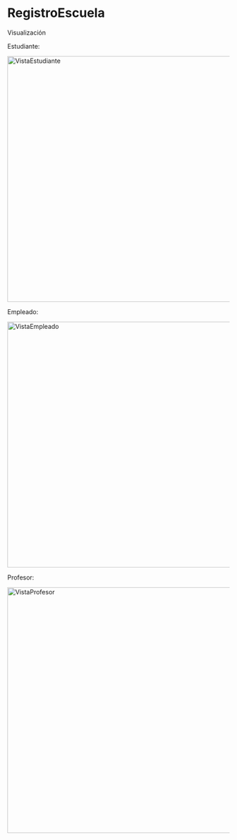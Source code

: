 # RegistroEscuela

Visualización

Estudiante:

<img width="557" alt="VistaEstudiante" src="https://user-images.githubusercontent.com/81385175/152225731-340adabf-ee59-4fc3-ae4a-49247a7ea758.png">

Empleado:

<img width="557" alt="VistaEmpleado" src="https://user-images.githubusercontent.com/81385175/152225835-b7357088-c0ab-4164-a396-f54b9c2d662c.png">

Profesor:

<img width="557" alt="VistaProfesor" src="https://user-images.githubusercontent.com/81385175/152225875-450c7806-17a5-4acb-9417-672fe288aca6.png">
